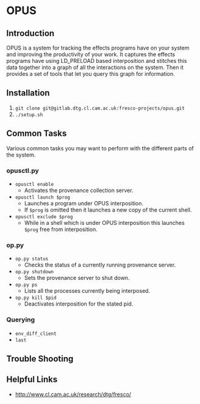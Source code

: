 # OPUS
## Introduction
OPUS is a system for tracking the effects programs have on your system and improving the productivity of your work. It captures the effects programs have using LD_PRELOAD based interposition and stitches this data together into a graph of all the interactions on the system. Then it provides a set of tools that let you query this graph for information.
## Installation
1. `git clone git@gitlab.dtg.cl.cam.ac.uk:fresco-projects/opus.git`
1. `./setup.sh`

## Common Tasks
Various common tasks you may want to perform with the different parts of the system.
### opusctl.py
* `opusctl enable`
  * Activates the provenance collection server.
* `opusctl launch $prog`
  * Launches a program under OPUS interposition.
  * If `$prog` is omitted then it launches a new copy of the current shell.
* `opusctl exclude $prog`
  * While in a shell which is under OPUS interposition this launches `$prog` free from interposition.

### op.py
* `op.py status`
  * Checks the status of a currently running provenance server.
* `op.py shutdown`
  * Sets the provenance server to shut down.
* `op.py ps`
  * Lists all the processes currently being interposed.
* `op.py kill $pid`
  * Deactivates interposition for the stated pid.

### Querying
* `env_diff_client`
* `last`
## Trouble Shooting
## Helpful Links
* http://www.cl.cam.ac.uk/research/dtg/fresco/